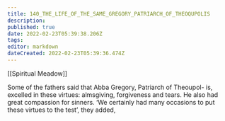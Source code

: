 ```yaml
---
title: 140_THE_LIFE_OF_THE_SAME_GREGORY_PATRIARCH_OF_THEOQUPOLIS
description: 
published: true
date: 2022-02-23T05:39:38.206Z
tags: 
editor: markdown
dateCreated: 2022-02-23T05:39:36.474Z
---
```


[[Spiritual Meadow]]
 
Some of the fathers said that Abba Gregory, Patriarch of Theoupol- is, excelled in these virtues: almsgiving, forgiveness and tears. He also had great compassion for sinners. ‘We certainly had many occasions to put these virtues to the test’, they added,

